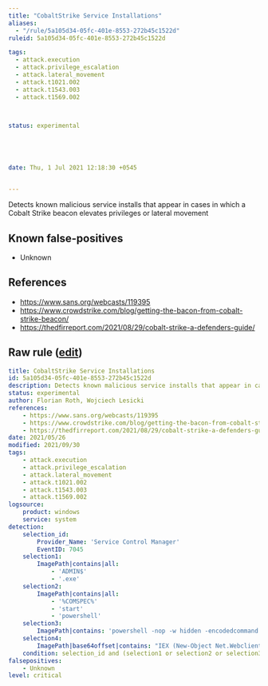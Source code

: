 ```yaml
---
title: "CobaltStrike Service Installations"
aliases:
  - "/rule/5a105d34-05fc-401e-8553-272b45c1522d"
ruleid: 5a105d34-05fc-401e-8553-272b45c1522d

tags:
  - attack.execution
  - attack.privilege_escalation
  - attack.lateral_movement
  - attack.t1021.002
  - attack.t1543.003
  - attack.t1569.002



status: experimental





date: Thu, 1 Jul 2021 12:18:30 +0545


---
```


Detects known malicious service installs that appear in cases in which a Cobalt Strike beacon elevates privileges or lateral movement

<!--more-->


## Known false-positives

* Unknown



## References

* https://www.sans.org/webcasts/119395
* https://www.crowdstrike.com/blog/getting-the-bacon-from-cobalt-strike-beacon/
* https://thedfirreport.com/2021/08/29/cobalt-strike-a-defenders-guide/


## Raw rule ([edit](https://github.com/SigmaHQ/sigma/edit/master/rules/windows/builtin/system/win_cobaltstrike_service_installs.yml))
```yaml
title: CobaltStrike Service Installations
id: 5a105d34-05fc-401e-8553-272b45c1522d
description: Detects known malicious service installs that appear in cases in which a Cobalt Strike beacon elevates privileges or lateral movement
status: experimental
author: Florian Roth, Wojciech Lesicki
references:
    - https://www.sans.org/webcasts/119395
    - https://www.crowdstrike.com/blog/getting-the-bacon-from-cobalt-strike-beacon/
    - https://thedfirreport.com/2021/08/29/cobalt-strike-a-defenders-guide/
date: 2021/05/26
modified: 2021/09/30
tags:
    - attack.execution
    - attack.privilege_escalation
    - attack.lateral_movement 
    - attack.t1021.002
    - attack.t1543.003
    - attack.t1569.002
logsource:
    product: windows
    service: system
detection:
    selection_id:
        Provider_Name: 'Service Control Manager'
        EventID: 7045
    selection1:
        ImagePath|contains|all: 
            - 'ADMIN$'
            - '.exe'
    selection2:
        ImagePath|contains|all: 
            - '%COMSPEC%'
            - 'start'
            - 'powershell'
    selection3:
        ImagePath|contains: 'powershell -nop -w hidden -encodedcommand'
    selection4:
        ImagePath|base64offset|contains: "IEX (New-Object Net.Webclient).DownloadString('http://127.0.0.1:"
    condition: selection_id and (selection1 or selection2 or selection3 or selection4)
falsepositives:
    - Unknown
level: critical
```
